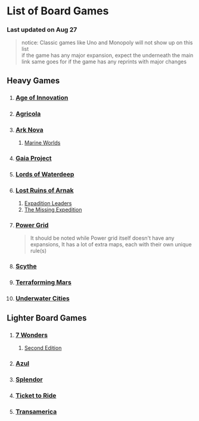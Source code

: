 # List of Board Games
### Last updated on Aug 27
>notice: Classic games like Uno and Monopoly will not show up on this list  
>if the game has any major expansion, expect the underneath the main link
>same goes for if the game has any reprints with major changes

## Heavy Games
1. ### [Age of Innovation](https://boardgamegeek.com/boardgame/383179/age-of-innovation)
2. ### [Agricola](https://boardgamegeek.com/boardgame/200680/agricola-revised-edition)
3. ### [Ark Nova](https://boardgamegeek.com/boardgame/342942/ark-nova)
   1. [Marine Worlds](https://boardgamegeek.com/boardgame/368966/ark-nova-marine-worlds)
4. ### [Gaia Project](https://boardgamegeek.com/boardgame/220308/gaia-project)
5. ### [Lords of Waterdeep](https://boardgamegeek.com/boardgame/110327/lords-of-waterdeep)
6. ### [Lost Ruins of Arnak](https://boardgamegeek.com/boardgame/312484/lost-ruins-of-arnak)
   1. [Expadition Leaders](https://boardgamegeek.com/boardgameexpansion/341254/lost-ruins-of-arnak-expedition-leaders)
   2. [The Missing Expedition](https://boardgamegeek.com/boardgameexpansion/382350/lost-ruins-of-arnak-the-missing-expedition)
7. ### [Power Grid](https://boardgamegeek.com/boardgame/2651/power-grid)
   >It should be noted while Power grid itself doesn't have any expansions, It has a lot of extra maps, each with their own unique rule(s)
8. ### [Scythe](https://boardgamegeek.com/boardgame/169786/scythe)
9. ### [Terraforming Mars](https://boardgamegeek.com/boardgame/167791/terraforming-mars)
10. ### [Underwater Cities](https://boardgamegeek.com/boardgame/247763/underwater-cities)
## Lighter Board Games
1. ### [7 Wonders](https://boardgamegeek.com/boardgame/68448/7-wonders)
   1. [Second Edition](https://boardgamegeek.com/boardgame/316377/7-wonders-second-edition)
2. ### [Azul](https://boardgamegeek.com/boardgame/230802/azul)
3. ### [Splendor](https://boardgamegeek.com/boardgame/148228/splendor)
4. ### [Ticket to Ride](https://boardgamegeek.com/boardgame/9209/ticket-to-ride)
5. ### [Transamerica](https://boardgamegeek.com/boardgame/2842/transamerica)


